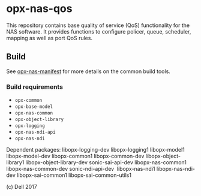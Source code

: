 # opx-nas-qos
This repository contains base quality of service (QoS) functionality for the NAS software. It provides functions to configure policer, queue, scheduler, mapping as well as port QoS rules.

## Build
See [opx-nas-manifest](https://github.com/open-switch/opx-nas-manifest) for more details on the common build tools.  

### Build requirements

- `opx-common`
- `opx-base-model`
- `opx-nas-common`
- `opx-object-library`
- `opx-logging`
- `opx-nas-ndi-api`
- `opx-nas-ndi`

Dependent packages: libopx-logging-dev libopx-logging1 libopx-model1 libopx-model-dev libopx-common1 libopx-common-dev libopx-object-library1 libopx-object-library-dev sonic-sai-api-dev libopx-nas-common1 libopx-nas-common-dev sonic-ndi-api-dev  libopx-nas-ndi1 libopx-nas-ndi-dev libopx-sai-common1 libopx-sai-common-utils1

(c) Dell 2017
